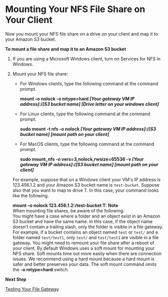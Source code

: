 # Mounting Your NFS File Share on Your Client<a name="GettingStartedAccessFileShare"></a>

Now you mount your NFS file share on a drive on your client and map it to your Amazon S3 bucket\.

**To mount a file share and map it to an Amazon S3 bucket**

1. If you are using a Microsoft Windows client, turn on Services for NFS in Windows\.

1. Mount your NFS file share:
   + For Windows clients, type the following command at the command prompt\.

     **mount –o nolock \-o mtype=hard *\[Your gateway VM IP address\]*:/*\[S3 bucket name\]* *\[Drive letter on your windows client\]***
   + For Linux clients, type the following command at the command prompt\.

     **sudo mount \-t nfs \-o nolock *\[Your gateway VM IP address\]*:/*\[S3 bucket name\]* *\[mount path on your client\]***
   + For MacOS clients, type the following command at the command prompt\.

     **sudo mount\_nfs \-o vers=3,nolock,rwsize=65536 \-v *\[Your gateway VM IP address\]*:/*\[S3 bucket name\]* *\[mount path on your client\]***

   For example, suppose that on a Windows client your VM's IP address is 123\.456\.1\.2 and your Amazon S3 bucket name is `test-bucket`\. Suppose also that you want to map to drive T\. In this case, your command looks like the following\.

   **mount –o nolock 123\.456\.1\.2:/test\-bucket T:**
**Note**  
When mounting file shares, be aware of the following:  
You might have a case where a folder and an object exist in an Amazon S3 bucket and have the same name\. In this case, if the object name doesn't contain a trailing slash, only the folder is visible in a file gateway\. For example, if a bucket contains an object named `test` or `test/` and a folder named `test/test1`, only `test/` and `test/test1` are visible in a file gateway\.
You might need to remount your file share after a reboot of your client\.
By default Windows uses a soft mount for mounting your NFS share\. Soft mounts time out more easily when there are connection issues\. We recommend using a hard mount because a hard mount is safer and better preserves your data\. The soft mount command omits the **\-o mtype=hard** switch\. 

**Next Step**

[Testing Your File Gateway](GettingStartedTestFileShare.md)